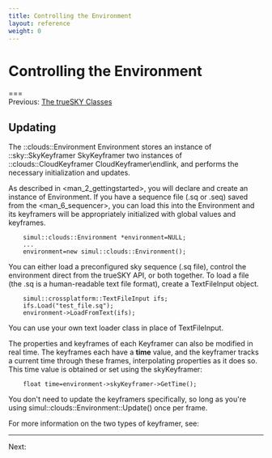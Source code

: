 ```yaml
---
title: Controlling the Environment
layout: reference
weight: 0
---
```

Controlling the Environment
===

===<br>Previous: <a href=".">The trueSKY Classes</a>

## Updating ##
The ::clouds::Environment Environment stores an instance of ::sky::SkyKeyframer SkyKeyframer two instances of ::clouds::CloudKeyframer CloudKeyframer\endlink, and performs the necessary initialization and updates.

As described in <man\_2\_gettingstarted>, you will declare and create an instance of Environment. If you have a sequence file (.sq or .seq)
saved from the <man\_6\_sequencer>, you can load this into the Environment and its keyframers will be appropriately initialized with global values
and keyframes.

        simul::clouds::Environment *environment=NULL;
        ...
        environment=new simul::clouds::Environment();

You can either load a preconfigured sky sequence (.sq file), control the environment direct from the trueSKY API, or both together.
To load a file (the .sq is a human-readable text file format), create a TextFileInput object.

        simul::crossplatform::TextFileInput ifs;
        ifs.Load("test_file.sq");
        environment->LoadFromText(ifs);

You can use your own text loader class in place of TextFileInput.

The properties and keyframes of each Keyframer can also be modified in real time.
The keyframes each have a **time** value, and the keyframer tracks a current time through these frames, interpolating properties as it does so. This time value is obtained
or set using the skyKeyframer:

        float time=environment->skyKeyframer->GetTime();

You don't need to update the keyframers specifically, so long as you're using simul::clouds::Environment::Update() once per frame.

For more information on the two types of keyframer, see:



<hr size="1">
Next: <sky\_keyframer>
  